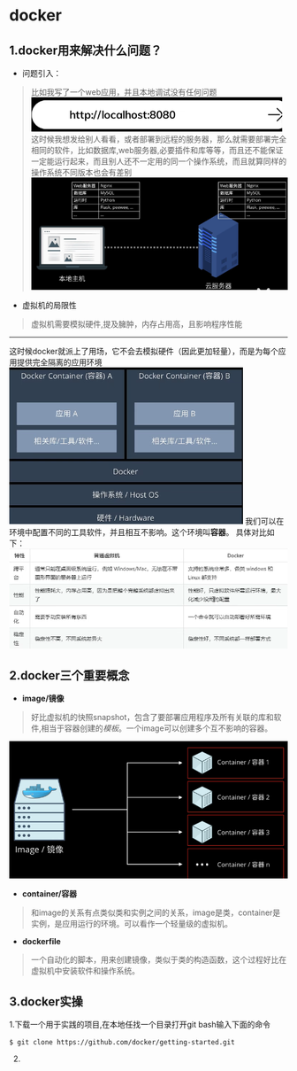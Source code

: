 # docker

## 1.docker用来解决什么问题？
- 问题引入：
> 比如我写了一个web应用，并且本地调试没有任何问题
![web网站](assets/web应用.png)
这时候我想发给别人看看，或者部署到远程的服务器，那么就需要部署完全相同的软件，比如数据库,web服务器,必要插件和库等等，而且还不能保证一定能运行起来，而且别人还不一定用的同一个操作系统，而且就算同样的操作系统不同版本也会有差别
![sameConfig](assets/相同配置.png)

- 虚拟机的局限性
> 虚拟机需要模拟硬件,提及臃肿，内存占用高，且影响程序性能

---
这时候docker就派上了用场，它不会去模拟硬件（因此更加轻量），而是为每个应用提供完全隔离的应用环境
![dockerUsage](assets/docker作用.png)
我们可以在环境中配置不同的工具软件，并且相互不影响。这个环境叫**容器**。
具体对比如下：
![adv](assets/advantage.png)
## 2.docker三个重要概念
- **image/镜像**
> 好比虚拟机的快照snapshot，包含了要部署应用程序及所有关联的库和软件,相当于容器创建的*模板*。一个image可以创建多个互不影响的容器。

![image](assets/image.png)
- **container/容器**
> 和image的关系有点类似类和实例之间的关系，image是类，container是实例，是应用运行的环境。可以看作一个轻量级的虚拟机。
- **dockerfile**
> 一个自动化的脚本，用来创建镜像，类似于类的构造函数，这个过程好比在虚拟机中安装软件和操作系统。
## 3.docker实操
1.下载一个用于实践的项目,在本地任找一个目录打开git bash输入下面的命令
```shell
$ git clone https://github.com/docker/getting-started.git
```
2. 
